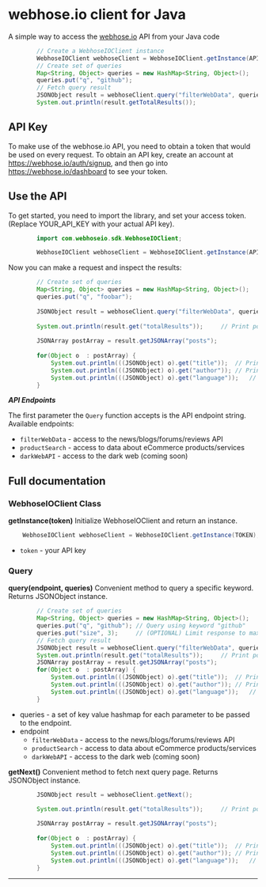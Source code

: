# webhose.io client for Java

A simple way to access the [webhose.io](https://webhose.io) API from your Java code

```java
		// Create a WebhoseIOClient instance
		WebhoseIOClient webhoseClient = WebhoseIOClient.getInstance(API_KEY);
		// Create set of queries
	    Map<String, Object> queries = new HashMap<String, Object>();
	    queries.put("q", "github");
	    // Fetch query result
	    JSONObject result = webhoseClient.query("filterWebData", queries);
		System.out.println(result.getTotalResults());
```
## API Key
	
To make use of the webhose.io API, you need to obtain a token that would be
used on every request. To obtain an API key, create an account at
https://webhose.io/auth/signup, and then go into
https://webhose.io/dashboard to see your token.


## Use the API

To get started, you need to import the library, and set your access token.
(Replace YOUR_API_KEY with your actual API key).

```java
		import com.webhoseio.sdk.WebhoseIOClient;

		WebhoseIOClient webhoseClient = WebhoseIOClient.getInstance(API_KEY);
```
	
Now you can make a request and inspect the results:

```java
		// Create set of queries
	    Map<String, Object> queries = new HashMap<String, Object>();
	    queries.put("q", "foobar");
	    
	    JSONObject result = webhoseClient.query("filterWebData", queries);
	
		System.out.println(result.get("totalResults")); 	// Print posts count
		
		JSONArray postArray = result.getJSONArray("posts");
		
		for(Object o  : postArray) {
			System.out.println(((JSONObject) o).get("title"));	// Print title
			System.out.println(((JSONObject) o).get("author"));	// Print author
			System.out.println(((JSONObject) o).get("language"));	// Print language
		}		
```
	
	
***API Endpoints***

The first parameter the `Query` function accepts is the API endpoint string. Available endpoints:
* `filterWebData` - access to the news/blogs/forums/reviews API
* `productSearch` - access to data about eCommerce products/services
* `darkWebAPI` - access to the dark web (coming soon)


## Full documentation
### WebhoseIOClient Class

**getInstance(token)**
	Initialize WebhoseIOClient and return an instance. 
	
```java
	WebhoseIOClient webhoseClient = WebhoseIOClient.getInstance(TOKEN);
```
  * `token` - your API key
  
  
### Query

**query(endpoint, queries)**
	Convenient method to query a specific keyword. Returns JSONObject instance.

```java
		// Create set of queries
	    Map<String, Object> queries = new HashMap<String, Object>();
	    queries.put("q", "github"); // Query using keyword "github"
	    queries.put("size", 3); 	// (OPTIONAL) Limit response to maximum of 3 items
	    // Fetch query result
		JSONObject result = webhoseClient.query("filterWebData", queries);
		System.out.println(result.get("totalResults")); 	// Print posts count		
		JSONArray postArray = result.getJSONArray("posts");
		for(Object o  : postArray) {
			System.out.println(((JSONObject) o).get("title"));	// Print title
			System.out.println(((JSONObject) o).get("author"));	// Print author
			System.out.println(((JSONObject) o).get("language"));	// Print language
		}
```

* queries - a set of key value hashmap for each parameter to be passed to the endpoint. 
* endpoint 
   * `filterWebData` - access to the news/blogs/forums/reviews API
   * `productSearch` - access to data about eCommerce products/services
   * `darkWebAPI` - access to the dark web (coming soon)


**getNext()**
	Convenient method to fetch next query page. Returns JSONObject instance.

```java
		JSONObject result = webhoseClient.getNext();

		System.out.println(result.get("totalResults")); 	// Print posts count
		
		JSONArray postArray = result.getJSONArray("posts");
		
		for(Object o  : postArray) {
			System.out.println(((JSONObject) o).get("title"));	// Print title
			System.out.println(((JSONObject) o).get("author"));	// Print author
			System.out.println(((JSONObject) o).get("language"));	// Print language
		}		
```
  -----------------------------------------------------------------------
  

